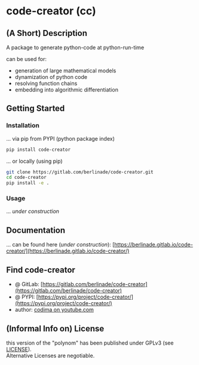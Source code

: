 # code-creator (cc)

## (A Short) Description

A package to generate python-code at python-run-time

can be used for:

- generation of large mathematical models
- dynamization of python code
- resolving function chains
- embedding into algorithmic differentiation

## Getting Started

### Installation

... via pip from PYPI (python package index)
```bash
pip install code-creator
```

... or locally (using pip)
```bash
git clone https://gitlab.com/berlinade/code-creator.git
cd code-creator
pip install -e .
```

### Usage

... *under construction*

## Documentation

... can be found here (*under construction*): [https://berlinade.gitlab.io/code-creator/](https://berlinade.gitlab.io/code-creator/)

## Find code-creator

- @ GitLab: [https://gitlab.com/berlinade/code-creator](https://gitlab.com/berlinade/code-creator)
- @ PYPI: [https://pypi.org/project/code-creator/](https://pypi.org/project/code-creator/)
- author: [codima on youtube.com](https://www.youtube.com/channel/UCwnthITQqkWgaHnz82U7WsA)

## (Informal Info on) License

this version of the "polynom" has been published under GPLv3 (see [LICENSE](https://gitlab.com/berlinade/code-creator/-/blob/main/LICENSE)). <br>
Alternative Licenses are negotiable.
